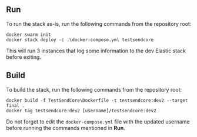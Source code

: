 ## Run
To run the stack as-is, run the following commands from the repository root:

	docker swarm init
	docker stack deploy -c .\docker-compose.yml testsendcore

This will run 3 instances that log some information to the dev Elastic stack before exiting.

## Build
To build the stack, run the following commands from the repository root:

	docker build -f TestSendCore\Dockerfile -t testsendcore:dev2 --target final .
	docker tag testsendcore:dev2 [username]/testsendcore:dev2

Do not forget to edit the `docker-compose.yml` file with the updated username before running the commands mentioned in **Run**.